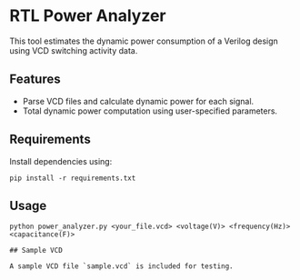 
# RTL Power Analyzer

This tool estimates the dynamic power consumption of a Verilog design using VCD switching activity data.

## Features
- Parse VCD files and calculate dynamic power for each signal.
- Total dynamic power computation using user-specified parameters.

## Requirements

Install dependencies using:

```
pip install -r requirements.txt
```

## Usage

```
python power_analyzer.py <your_file.vcd> <voltage(V)> <frequency(Hz)> <capacitance(F)>

## Sample VCD

A sample VCD file `sample.vcd` is included for testing.
